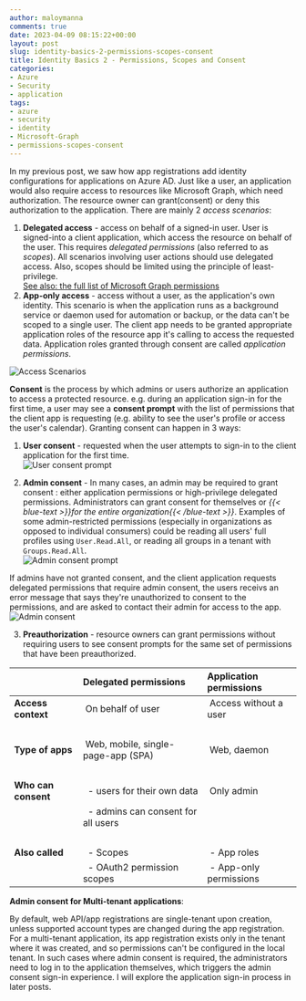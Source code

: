 ```yaml
---
author: maloymanna
comments: true
date: 2023-04-09 08:15:22+00:00
layout: post
slug: identity-basics-2-permissions-scopes-consent
title: Identity Basics 2 - Permissions, Scopes and Consent
categories:
- Azure
- Security
- application
tags:
- azure
- security
- identity
- Microsoft-Graph
- permissions-scopes-consent
---
```

In my previous post, we saw how app registrations add identity configurations for applications on Azure AD. Just like a user, an application would also require access to resources like Microsoft Graph, which need authorization. The resource owner can grant(consent) or deny this authorization to the application.
There are mainly 2 _access scenarios_:
1. **Delegated access** - access on behalf of a signed-in user.
User is signed-into a client application, which access the resource on behalf of the user. This requires _delegated permissions_ (also referred to as _scopes_). All scenarios involving user actions should use delegated access. Also, scopes should be limited using the principle of least-privilege.  
[See also: the full list of Microsoft Graph permissions](https://learn.microsoft.com/en-us/graph/permissions-reference) 
2. **App-only access** - access without a user, as the application's own identity. This scenario is when the application runs as a background service or daemon used for automation or backup, or the data can't be scoped to a single user. The client app needs to be granted appropriate application roles of the resource app it's calling to access the requested data. Application roles granted through consent are called _application permissions_.

![Access Scenarios](/post/access-scenarios.png)

**Consent** is the process by which admins or users authorize an application to access a protected resource. e.g. during an application sign-in for the first time, a user may see a **consent prompt** with the list of permissions that the client app is requesting (e.g. ability to see the user's profile or access the user's calendar).
Granting consent can happen in 3 ways:
1. **User consent** - requested when the user attempts to sign-in to the client application for the first time.  
![User consent prompt](/post/user-consent-prompt.png)

2. **Admin consent** - In many cases, an admin may be required to grant consent : either application permissions or high-privilege delegated permissions. Administrators can grant consent for themselves or _{{< blue-text >}}for the entire organization{{< /blue-text >}}_. Examples of some admin-restricted permissions (especially in organizations as opposed to individual consumers) could be reading all users' full profiles using `User.Read.All`, or reading all groups in a tenant with `Groups.Read.All`.  
![Admin consent prompt](/post/admin-consent-1.png)

If admins have not granted consent, and the client application requests delegated permissions that require admin consent, the users receivs an error message that says they're unauthorized to consent to the permissions, and are asked to contact their admin for access to the app.  
![Admin consent](/post/admin-consent-2.png)  

3. **Preauthorization** - resource owners can grant permissions without requiring users to see consent prompts for the same set of permissions that have been preauthorized.  


|                     | Delegated permissions                          | Application permissions      |
|:--------------------|:-----------------------------------------------|:-----------------------------|
| **Access context**  | &nbsp;On behalf of user                        | &nbsp;Access without a user  |
| &nbsp;              |                                                |                              |
| **Type of apps**    | &nbsp;Web, mobile, single-page-app (SPA)       | &nbsp;Web, daemon            |
| &nbsp;              |                                                |                              |
| **Who can consent** | &nbsp;&nbsp;- users for their own data         | &nbsp;Only admin             |
|                     | &nbsp;&nbsp;- admins can consent for all users |                              |
| &nbsp;              |                                                |                              |
| **Also called**     | &nbsp;&nbsp;- Scopes                           | &nbsp;- App roles            |
|                     | &nbsp;&nbsp;- OAuth2 permission scopes         | &nbsp;- App-only permissions |

**Admin consent for Multi-tenant applications**:   

By default, web API/app registrations are single-tenant upon creation, unless supported account types are changed during the app registration. For a multi-tenant application, its app registration exists only in the tenant where it was created, and so permissions can't be configured in the local tenant. In such cases where admin consent is required, the administrators need to log in to the application themselves, which triggers the admin consent sign-in experience. 
I will explore the application sign-in process in later posts. 